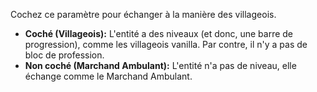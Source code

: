 Cochez ce paramètre pour échanger à la manière des villageois.

* **Coché (Villageois):** L'entité a des niveaux (et donc, une barre de progression), comme les villageois vanilla. Par contre, il n'y a pas de bloc de profession.
* **Non coché (Marchand Ambulant):** L'entité n'a pas de niveau, elle échange comme le Marchand Ambulant.